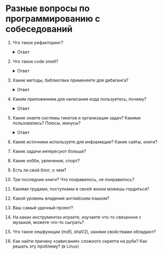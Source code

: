# Разные вопросы по программированию с собеседований

1. Что такое рефакторинг?

    <details>
      <summary>Ответ</summary>
      Рефакторинг представляет собой процесс такого изменения программной системы, при котором не меняется внешнее поведение кода, но улучшается его внутренняя структура. Это способ систематического приведения кода в порядок, при котором шансы появления новых ошибок минимальны.

      В сущности, при проведении рефакторинга кода вы улучшаете его дизайн уже после того, как он написан.
    </details>

1. Что такое code smell?

    <details>
      <summary>Ответ</summary>
      Термин, обозначающий код с признаками (запахами) проблем в системе. Это могут быть: дублирование кода, длинный метод, большой класс, длинный список параметров, расходящиеся модификации, операторы типа switch, ленивый класс, временное поле, отказ от наследства

      https://ru.wikipedia.org/wiki/%D0%9A%D0%BE%D0%B4_%D1%81_%D0%B7%D0%B0%D0%BF%D0%B0%D1%88%D0%BA%D0%BE%D0%BC#%D0%92%D1%80%D0%B5%D0%BC%D0%B5%D0%BD%D0%BD%D0%BE%D0%B5_%D0%BF%D0%BE%D0%BB%D0%B5
    </details>

1. Какие методы, библиотеки применяете для дебагинга?

    <details>
      <summary>Ответ</summary>
      
      * web-console
      * debugger
      * byebug
      * pry
    </details>

1. Каким приложением для написания кода пользуетесь, почему?

    <details>
      <summary>Ответ</summary>
      
      * Rubymine
      * Vscode
      * Sublime
      * Atom
    </details>

1. Какие знаете системы тикетов и организации задач? Какими пользовались? Плюсы, минусы?

    <details>
      <summary>Ответ</summary>
      
      * jira,
      * pivotaltrecker
      * redmine
    </details>

1. Какие источники используете для информации? Какие сайты, книги?
1. Какие задачи интересуют больше?
1. Какие хобби, увлечения, спорт?
1. Есть ли свой блог, о чем?
1. Три последние книги? Что понравилось, не понравилось?
1. Какими трудами, поступками в своей жизни можешь гордиться?
1. Какой уровень владения английским языком?
1. Ваш самый удачный проект?
1. На каких инструментах играете, изучаете что-то связанное с музыкой, можете что-то сыграть?
1. Что такое хешфункции (md5, sha1/2), какими свойствами обладают?
1. Как найти причину «зависания» сложного скрипта на руби? Как решать эту проблему? (в Linux)
